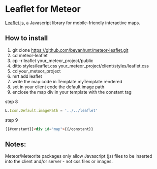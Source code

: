 # Leaflet for Meteor

[Leaflet.js](http://leafletjs.com/), a Javascript library for mobile-friendly interactive maps. 

## How to install 
1. git clone https://github.com/bevanhunt/meteor-leaflet.git 
2. cd meteor-leaflet
3. cp -r leaflet your_meteor_project/public 
4. ditto styles/leaflet.css your_meteor_project/client/styles/leaflet.css
5. cd your_meteor_project
6. mrt add leaflet
7. write the map code in Template.myTemplate.rendered
8. set in your client code the default image path
9. enclose the map div in your template with the constant tag 

step 8
```javascript
L.Icon.Default.imagePath = '../../leaflet'
```

step 9
```html
{{#constant}}<div id="map">{{/constant}} 
```

## Notes: 
Meteor/Meteorite packages only allow Javascript (js) files to be inserted into the client and/or server - not css files or images.